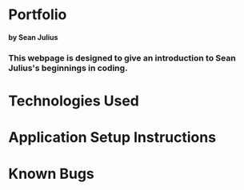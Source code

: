 # Portfolio
#### by Sean Julius
### This webpage is designed to give an introduction to Sean Julius's beginnings in coding.
# Technologies Used
# Application Setup Instructions
# Known Bugs
